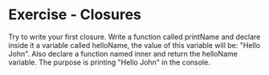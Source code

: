 # Exercise - Closures 
Try to write your first closure. Write a function called printName and declare inside it a variable called helloName, the value of this variable will be: "Hello John". Also declare a function named inner and return the helloName variable. The purpose is printing "Hello John" in the console.
